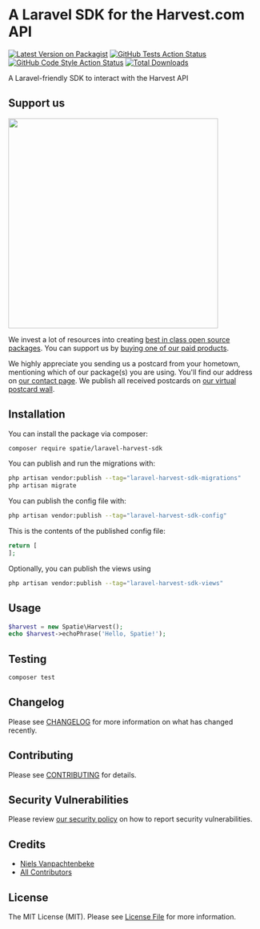 # A Laravel SDK for the Harvest.com API

[![Latest Version on Packagist](https://img.shields.io/packagist/v/spatie/laravel-harvest-sdk.svg?style=flat-square)](https://packagist.org/packages/spatie/laravel-harvest-sdk)
[![GitHub Tests Action Status](https://img.shields.io/github/actions/workflow/status/spatie/laravel-harvest-sdk/run-tests.yml?branch=main&label=tests&style=flat-square)](https://github.com/spatie/laravel-harvest-sdk/actions?query=workflow%3Arun-tests+branch%3Amain)
[![GitHub Code Style Action Status](https://img.shields.io/github/actions/workflow/status/spatie/laravel-harvest-sdk/fix-php-code-style-issues.yml?branch=main&label=code%20style&style=flat-square)](https://github.com/spatie/laravel-harvest-sdk/actions?query=workflow%3A"Fix+PHP+code+style+issues"+branch%3Amain)
[![Total Downloads](https://img.shields.io/packagist/dt/spatie/laravel-harvest-sdk.svg?style=flat-square)](https://packagist.org/packages/spatie/laravel-harvest-sdk)

A Laravel-friendly SDK to interact with the Harvest API

## Support us

[<img src="https://github-ads.s3.eu-central-1.amazonaws.com/laravel-harvest-sdk.jpg?t=1" width="419px" />](https://spatie.be/github-ad-click/laravel-harvest-sdk)

We invest a lot of resources into creating [best in class open source packages](https://spatie.be/open-source). You can support us by [buying one of our paid products](https://spatie.be/open-source/support-us).

We highly appreciate you sending us a postcard from your hometown, mentioning which of our package(s) you are using. You'll find our address on [our contact page](https://spatie.be/about-us). We publish all received postcards on [our virtual postcard wall](https://spatie.be/open-source/postcards).

## Installation

You can install the package via composer:

```bash
composer require spatie/laravel-harvest-sdk
```

You can publish and run the migrations with:

```bash
php artisan vendor:publish --tag="laravel-harvest-sdk-migrations"
php artisan migrate
```

You can publish the config file with:

```bash
php artisan vendor:publish --tag="laravel-harvest-sdk-config"
```

This is the contents of the published config file:

```php
return [
];
```

Optionally, you can publish the views using

```bash
php artisan vendor:publish --tag="laravel-harvest-sdk-views"
```

## Usage

```php
$harvest = new Spatie\Harvest();
echo $harvest->echoPhrase('Hello, Spatie!');
```

## Testing

```bash
composer test
```

## Changelog

Please see [CHANGELOG](CHANGELOG.md) for more information on what has changed recently.

## Contributing

Please see [CONTRIBUTING](CONTRIBUTING.md) for details.

## Security Vulnerabilities

Please review [our security policy](../../security/policy) on how to report security vulnerabilities.

## Credits

- [Niels Vanpachtenbeke](https://github.com/Nielsvanpach)
- [All Contributors](../../contributors)

## License

The MIT License (MIT). Please see [License File](LICENSE.md) for more information.
